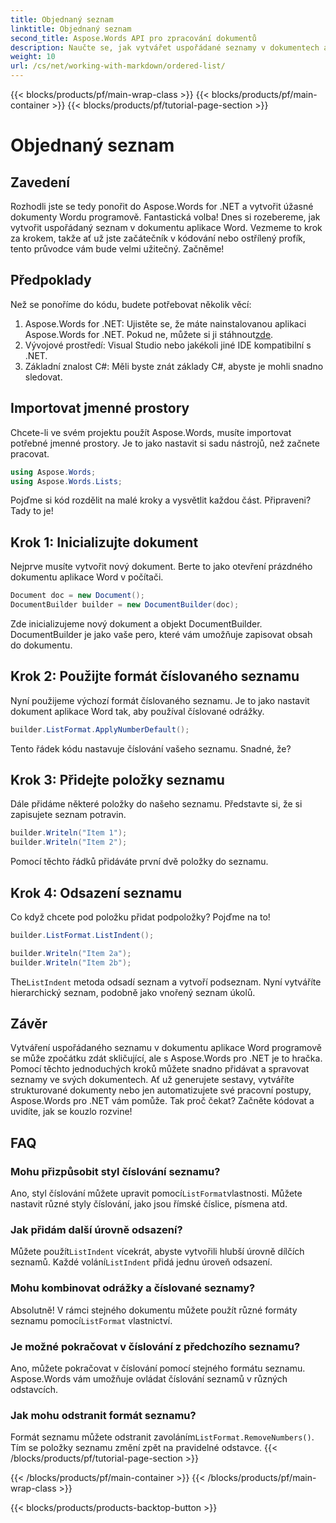 ```yaml
---
title: Objednaný seznam
linktitle: Objednaný seznam
second_title: Aspose.Words API pro zpracování dokumentů
description: Naučte se, jak vytvářet uspořádané seznamy v dokumentech aplikace Word pomocí Aspose.Words for .NET, pomocí našeho podrobného průvodce. Ideální pro automatizaci tvorby dokumentů.
weight: 10
url: /cs/net/working-with-markdown/ordered-list/
---
```


{{< blocks/products/pf/main-wrap-class >}}
{{< blocks/products/pf/main-container >}}
{{< blocks/products/pf/tutorial-page-section >}}

# Objednaný seznam

## Zavedení

Rozhodli jste se tedy ponořit do Aspose.Words for .NET a vytvořit úžasné dokumenty Wordu programově. Fantastická volba! Dnes si rozebereme, jak vytvořit uspořádaný seznam v dokumentu aplikace Word. Vezmeme to krok za krokem, takže ať už jste začátečník v kódování nebo ostřílený profík, tento průvodce vám bude velmi užitečný. Začněme!

## Předpoklady

Než se ponoříme do kódu, budete potřebovat několik věcí:

1. Aspose.Words for .NET: Ujistěte se, že máte nainstalovanou aplikaci Aspose.Words for .NET. Pokud ne, můžete si ji stáhnout[zde](https://releases.aspose.com/words/net/).
2. Vývojové prostředí: Visual Studio nebo jakékoli jiné IDE kompatibilní s .NET.
3. Základní znalost C#: Měli byste znát základy C#, abyste je mohli snadno sledovat.

## Importovat jmenné prostory

Chcete-li ve svém projektu použít Aspose.Words, musíte importovat potřebné jmenné prostory. Je to jako nastavit si sadu nástrojů, než začnete pracovat.

```csharp
using Aspose.Words;
using Aspose.Words.Lists;
```

Pojďme si kód rozdělit na malé kroky a vysvětlit každou část. Připraveni? Tady to je!

## Krok 1: Inicializujte dokument

Nejprve musíte vytvořit nový dokument. Berte to jako otevření prázdného dokumentu aplikace Word v počítači.

```csharp
Document doc = new Document();
DocumentBuilder builder = new DocumentBuilder(doc);
```

Zde inicializujeme nový dokument a objekt DocumentBuilder. DocumentBuilder je jako vaše pero, které vám umožňuje zapisovat obsah do dokumentu.

## Krok 2: Použijte formát číslovaného seznamu

Nyní použijeme výchozí formát číslovaného seznamu. Je to jako nastavit dokument aplikace Word tak, aby používal číslované odrážky.

```csharp
builder.ListFormat.ApplyNumberDefault();
```

Tento řádek kódu nastavuje číslování vašeho seznamu. Snadné, že?

## Krok 3: Přidejte položky seznamu

Dále přidáme některé položky do našeho seznamu. Představte si, že si zapisujete seznam potravin.

```csharp
builder.Writeln("Item 1");
builder.Writeln("Item 2");
```

Pomocí těchto řádků přidáváte první dvě položky do seznamu.

## Krok 4: Odsazení seznamu

Co když chcete pod položku přidat podpoložky? Pojďme na to!

```csharp
builder.ListFormat.ListIndent();

builder.Writeln("Item 2a");
builder.Writeln("Item 2b");
```

 The`ListIndent` metoda odsadí seznam a vytvoří podseznam. Nyní vytváříte hierarchický seznam, podobně jako vnořený seznam úkolů.

## Závěr

Vytváření uspořádaného seznamu v dokumentu aplikace Word programově se může zpočátku zdát skličující, ale s Aspose.Words pro .NET je to hračka. Pomocí těchto jednoduchých kroků můžete snadno přidávat a spravovat seznamy ve svých dokumentech. Ať už generujete sestavy, vytváříte strukturované dokumenty nebo jen automatizujete své pracovní postupy, Aspose.Words pro .NET vám pomůže. Tak proč čekat? Začněte kódovat a uvidíte, jak se kouzlo rozvine!

## FAQ

### Mohu přizpůsobit styl číslování seznamu?  
 Ano, styl číslování můžete upravit pomocí`ListFormat`vlastnosti. Můžete nastavit různé styly číslování, jako jsou římské číslice, písmena atd.

### Jak přidám další úrovně odsazení?  
 Můžete použít`ListIndent` vícekrát, abyste vytvořili hlubší úrovně dílčích seznamů. Každé volání`ListIndent` přidá jednu úroveň odsazení.

### Mohu kombinovat odrážky a číslované seznamy?  
 Absolutně! V rámci stejného dokumentu můžete použít různé formáty seznamu pomocí`ListFormat` vlastnictví.

### Je možné pokračovat v číslování z předchozího seznamu?  
Ano, můžete pokračovat v číslování pomocí stejného formátu seznamu. Aspose.Words vám umožňuje ovládat číslování seznamů v různých odstavcích.

### Jak mohu odstranit formát seznamu?  
 Formát seznamu můžete odstranit zavoláním`ListFormat.RemoveNumbers()`. Tím se položky seznamu změní zpět na pravidelné odstavce.
{{< /blocks/products/pf/tutorial-page-section >}}

{{< /blocks/products/pf/main-container >}}
{{< /blocks/products/pf/main-wrap-class >}}

{{< blocks/products/products-backtop-button >}}

